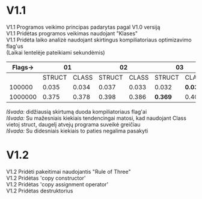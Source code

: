 # V1.1
V1.1 Programos veikimo principas padarytas pagal V1.0 versiją<br>
V1.1 Pridėtas programos veikimas naudojant "Klases"<br>
V1.1 Pridėta laiko analizė naudojant skirtingus kompiliatoriaus optimizavimo flag'us<br>
(Laikai lentelėje pateikiami sekundėmis)

<table>
<thead>
  <tr>
    <th>Flags-&gt;</th>
    <th colspan="2">01</th>
    <th colspan="2">02</th>
    <th colspan="2">03</th>
  </tr>
</thead>
<tbody>
  <tr>
    <td></td>
    <td>STRUCT</td>
    <td>CLASS</td>
    <td>STRUCT</td>
    <td>CLASS</td>
    <td>STRUCT</td>
    <td>CLASS</td>
  </tr>
  <tr>
    <td>100000</td>
    <td>0.035</td>
    <td>0.034</td>
    <td>0.037</td>
    <td>0.033</td>
    <td>0.032</td>
    <td><b>0.031</b></td>
  </tr>
  <tr>
    <td>1000000</td>
    <td>0.375</td>
    <td>0.378</td>
    <td>0.398</td>
    <td>0.386</td>
    <td><b>0.369</b></td>
    <td>0.409</td>
  </tr>
</tbody>
</table>

<i>Išvada:</i> didžiausią skirtumą duoda kompiliatoriaus flag'ai<br>
<i>Išvada:</i> Su mažesniais kiekiais tendencingai matosi, kad naudojant Class vietoj struct, daugelį atvejų programa suveikė greičiau<br>
<i>Išvada:</i> Su didesniais kiekiais to paties negalima pasakyti<br>
# V1.2
V1.2 Pridėti pakeitimai naudojantis "Rule of Three"<br>
V1.2 Pridėtas 'copy constructor'<br>
V1.2 Pridėtas 'copy assignment operator'<br>
V1.2 Pridėtas destruktorius<br>

